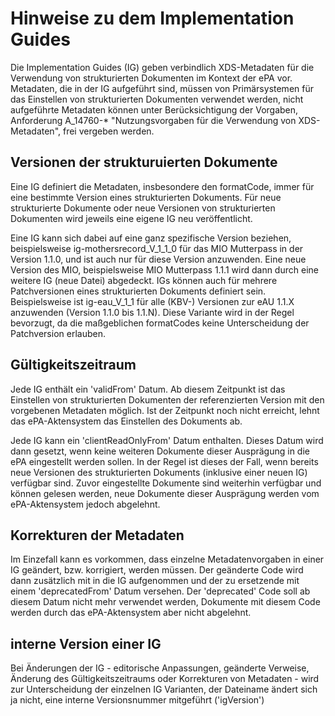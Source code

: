 # Hinweise zu dem Implementation Guides

Die Implementation Guides (IG) geben verbindlich XDS-Metadaten für die Verwendung von strukturierten Dokumenten im Kontext der ePA vor.
Metadaten, die in der IG aufgeführt sind, müssen von Primärsystemen für das Einstellen von strukturierten Dokumenten verwendet werden, nicht aufgeführte Metadaten können unter Berücksichtigung der Vorgaben, Anforderung A_14760-* "Nutzungsvorgaben für die Verwendung von XDS-Metadaten", frei vergeben werden.

## Versionen der strukturuierten Dokumente
Eine IG definiert die Metadaten, insbesondere den formatCode, immer für eine bestimmte Version eines strukturierten Dokuments. Für neue strukturierte Dokumente oder neue Versionen von strukturierten Dokumenten wird jeweils eine eigene IG neu veröffentlicht.

Eine IG kann sich dabei auf eine ganz spezifische Version beziehen, beispielsweise ig-mothersrecord_V_1_1_0 für das MIO Mutterpass in der Version 1.1.0, und ist auch nur für diese Version anzuwenden. Eine neue Version des MIO, beispielsweise MIO Mutterpass 1.1.1 wird dann durch eine weitere IG (neue Datei) abgedeckt.
IGs können auch für mehrere Patchversionen eines strukturierten Dokuments definiert sein. Beispielsweise ist ig-eau_V_1_1 für alle (KBV-) Versionen zur eAU 1.1.X anzuwenden (Version 1.1.0 bis 1.1.N). Diese Variante wird in der Regel bevorzugt, da die maßgeblichen formatCodes keine Unterscheidung der Patchversion erlauben.


## Gültigkeitszeitraum
Jede IG enthält ein 'validFrom' Datum. Ab diesem Zeitpunkt ist das Einstellen von strukturierten Dokumenten der referenzierten Version mit den vorgebenen Metadaten möglich. Ist der Zeitpunkt noch nicht erreicht, lehnt das ePA-Aktensystem das Einstellen des Dokuments ab.

Jede IG kann ein 'clientReadOnlyFrom' Datum enthalten. Dieses Datum wird dann gesetzt, wenn keine weiteren Dokumente dieser Ausprägung in die ePA eingestellt werden sollen. In der Regel ist dieses der Fall, wenn bereits neue Versionen des strukturierten Dokuments (inklusive einer neuen IG) verfügbar sind. Zuvor eingestellte Dokumente sind weiterhin verfügbar und können gelesen werden, neue Dokumente dieser Ausprägung werden vom ePA-Aktensystem jedoch abgelehnt. 


## Korrekturen der Metadaten
Im Einzefall kann es vorkommen, dass einzelne Metadatenvorgaben in einer IG geändert, bzw. korrigiert, werden müssen. Der geänderte Code wird dann zusätzlich mit in die IG aufgenommen und der zu ersetzende mit einem 'deprecatedFrom' Datum versehen. Der 'deprecated' Code soll ab diesem Datum nicht mehr verwendet werden, Dokumente mit diesem Code werden durch das ePA-Aktensystem aber nicht abgelehnt.

## interne Version einer IG
Bei Änderungen der IG - editorische Anpassungen, geänderte Verweise, Änderung des Gültigkeitszeitraums oder Korrekturen von Metadaten - wird zur Unterscheidung der einzelnen IG Varianten, der Dateiname ändert sich ja nicht, eine interne Versionsnummer mitgeführt ('igVersion') 




